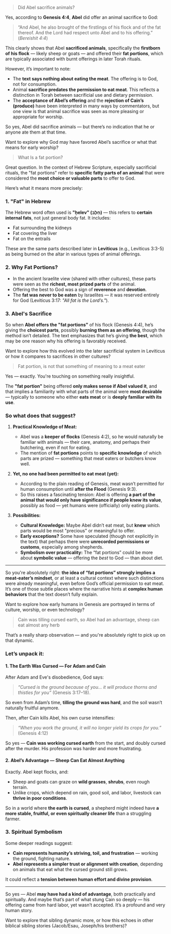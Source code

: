 >Did Abel sacrifice animals? 

Yes, according to **Genesis 4:4**, **Abel** did offer an animal sacrifice to God:

> “And Abel, he also brought of the firstlings of his flock and of the fat thereof. And the Lord had respect unto Abel and to his offering.”  
(*Bereishit 4:4*)

This clearly shows that Abel **sacrificed animals**, specifically the **firstborn of his flock** — likely sheep or goats — and offered their **fat portions**, which are typically associated with burnt offerings in later Torah rituals.

However, it’s important to note:

- The **text says nothing about eating the meat**. The offering is to God, not for consumption.
- Animal **sacrifice predates the permission to eat meat**. This reflects a distinction in Torah between sacrificial use and dietary permission.
- The **acceptance of Abel’s offering** and the **rejection of Cain’s (produce)** have been interpreted in many ways by commentators, but one view is that animal sacrifice was seen as more pleasing or appropriate for worship.

So yes, Abel did sacrifice animals — but there’s no indication that he or anyone ate them at that time.

Want to explore why God may have favored Abel’s sacrifice or what that means for early worship?

>What Is a fat portion? 

Great question. In the context of Hebrew Scripture, especially sacrificial rituals, the "fat portions" refer to **specific fatty parts of an animal** that were considered the **most choice or valuable parts** to offer to God.

Here’s what it means more precisely:

### 1. **"Fat" in Hebrew**
The Hebrew word often used is **"ḥelev" (חֵלֶב)** — this refers to **certain internal fats**, not just general body fat. It includes:
- Fat surrounding the kidneys
- Fat covering the liver
- Fat on the entrails

These are the same parts described later in **Leviticus** (e.g., Leviticus 3:3-5) as being burned on the altar in various types of animal offerings.

### 2. **Why Fat Portions?**
- In the ancient Israelite view (shared with other cultures), these parts were seen as the **richest, most prized parts** of the animal.
- Offering the best to God was a sign of **reverence** and **devotion**.
- The **fat was never to be eaten** by Israelites — it was reserved entirely for God (Leviticus 3:17: *"All fat is the Lord’s."*).


### 3. **Abel's Sacrifice**
So when **Abel offers the "fat portions"** of his flock (Genesis 4:4), he’s giving the **choicest parts**, possibly **burning them as an offering**, though the method isn’t detailed. The text emphasizes that he’s giving **the best**, which may be one reason why his offering is favorably received.

Want to explore how this evolved into the later sacrificial system in Leviticus or how it compares to sacrifices in other cultures?

>Fat portion,  is not that something of meaning to a meat eater 

Yes — exactly. You're touching on something really insightful.

The **"fat portion"** being offered **only makes sense if Abel valued it**, and that implies a familiarity with what parts of the animal were **most desirable** — typically to someone who either **eats meat** or is **deeply familiar with its use**.

### So what does that suggest?

1. **Practical Knowledge of Meat:**
   - Abel was a **keeper of flocks** (Genesis 4:2), so he would naturally be familiar with animals — their care, anatomy, and perhaps their butchering, even if not for eating.
   - The mention of **fat portions** points to **specific knowledge** of which parts are prized — something that meat eaters or butchers know well.

2. **Yet, no one had been permitted to eat meat (yet):**
   - According to the plain reading of Genesis, meat wasn’t permitted for human consumption until **after the Flood** (Genesis 9:3).
   - So this raises a fascinating tension: Abel is offering **a part of the animal that would only have significance if people knew its value**, possibly as food — yet humans were (officially) only eating plants.

3. **Possibilities:**
   - **Cultural Knowledge:** Maybe Abel didn’t eat meat, but **knew** which parts would be most "precious" or meaningful to offer.
   - **Early exceptions?** Some have speculated (though not explicitly in the text) that perhaps there were **unrecorded permissions or customs**, especially among shepherds.
   - **Symbolism over practicality:** The “fat portions” could be more about **symbolic value** — offering the *best* to God — than about diet.

---

So you're absolutely right: **the idea of “fat portions” strongly implies a meat-eater’s mindset**, or at least a cultural context where such distinctions were already meaningful, even before God’s official permission to eat meat. It’s one of those subtle places where the narrative hints at **complex human behaviors** that the text doesn’t fully explain.

Want to explore how early humans in Genesis are portrayed in terms of culture, worship, or even technology?

>Cain was tilling cursed earth,  so Abel had an advantage, sheep can eat almost any herb

That’s a really sharp observation — and you're absolutely right to pick up on that dynamic.

### Let’s unpack it:

#### 1. **The Earth Was Cursed — For Adam and Cain**
After Adam and Eve's disobedience, God says:

> *“Cursed is the ground because of you... it will produce thorns and thistles for you”* (Genesis 3:17–18).

So even from Adam’s time, **tilling the ground was hard**, and the soil wasn’t naturally fruitful anymore.

Then, after Cain kills Abel, his own curse intensifies:

> *“When you work the ground, it will no longer yield its crops for you.”* (Genesis 4:12)

So yes — **Cain was working cursed earth** from the start, and doubly cursed after the murder. His profession was harder and more frustrating.

#### 2. **Abel’s Advantage — Sheep Can Eat Almost Anything**
Exactly. Abel kept flocks, and:

- Sheep and goats can graze on **wild grasses**, **shrubs**, even rough terrain.
- Unlike crops, which depend on rain, good soil, and labor, livestock can **thrive in poor conditions**.

So in a world where **the earth is cursed**, a shepherd might indeed have **a more stable, fruitful, or even spiritually cleaner life** than a struggling farmer.

### 3. **Spiritual Symbolism**
Some deeper readings suggest:
- **Cain represents humanity’s striving, toil, and frustration** — working the ground, fighting nature.
- **Abel represents a simpler trust or alignment with creation**, depending on animals that eat what the cursed ground still grows.

It could reflect a **tension between human effort and divine provision**.

---

So yes — Abel **may have had a kind of advantage**, both practically and spiritually. And maybe that’s part of what stung Cain so deeply — his offering came from hard labor, yet wasn’t accepted. It’s a profound and very human story.

Want to explore that sibling dynamic more, or how this echoes in other biblical sibling stories (Jacob/Esau, Joseph/his brothers)?
